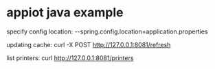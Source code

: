 # appiot java example
specify config location: --spring.config.location=application.properties

updating cache:
curl -X POST http://127.0.0.1:8081/refresh

list printers:
curl http://127.0.0.1:8081/printers
